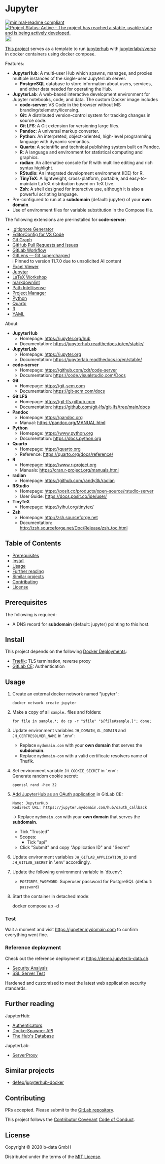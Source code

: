 # Jupyter

<!-- markdownlint-disable line-length -->
[![minimal-readme compliant](https://img.shields.io/badge/readme%20style-minimal-brightgreen.svg)](https://github.com/RichardLitt/standard-readme/blob/master/example-readmes/minimal-readme.md) [![Project Status: Active – The project has reached a stable, usable state and is being actively developed.](https://www.repostatus.org/badges/latest/active.svg)](https://www.repostatus.org/#active) <a href="https://liberapay.com/benz0li/donate"><img src="https://liberapay.com/assets/widgets/donate.svg" alt="Donate using Liberapay" height="20"></a>
<!-- markdownlint-enable line-length -->

[This project](https://gitlab.com/b-data/docker/deployments/jupyter) serves as a
template to run [jupyterhub](https://gitlab.b-data.ch/jupyterhub/jupyterhub/container_registry)
with [jupyterlab/r/verse](https://gitlab.b-data.ch/jupyterlab/r/verse/container_registry)
in docker containers using docker compose.

Features:

* **JupyterHub**: A multi-user Hub which spawns, manages, and proxies multiple
  instances of the single-user JupyterLab server.
  * **PostgreSQL** database to store information about users, services, and
    other data needed for operating the Hub.
* **JupyterLab**: A web-based interactive development environment for Jupyter
  notebooks, code, and data. The custom Docker image includes
  * **code-server**: VS Code in the browser without MS
    branding/telemetry/licensing.
  * **Git**: A distributed version-control system for tracking changes in source
    code.
  * **Git LFS**: A Git extension for versioning large files.
  * **Pandoc**: A universal markup converter.
  * **Python**: An interpreted, object-oriented, high-level programming language
    with dynamic semantics.
  * **Quarto**: A scientific and technical publishing system built on Pandoc.
  * **R**: A language and environment for statistical computing and graphics.
  * **radian**: An alternative console for R with multiline editing and rich
    syntax highlight.
  * **RStudio**: An integrated development environment (IDE) for R.
  * **TinyTeX**: A lightweight, cross-platform, portable, and easy-to-maintain
    LaTeX distribution based on TeX Live.
  * **Zsh**: A shell designed for interactive use, although it is also a
    powerful scripting language.
* Pre-configured to run at a **subdomain** (default: jupyter) of your
  **own domain**.
* Use of environment files for variable substitution in the Compose file.

The following extensions are pre-installed for **code-server**:

* [.gitignore Generator](https://github.com/piotrpalarz/vscode-gitignore-generator)
* [EditorConfig for VS Code](https://open-vsx.org/extension/EditorConfig/EditorConfig)
* [Git Graph](https://open-vsx.org/extension/mhutchie/git-graph)
* [GitHub Pull Requests and Issues](https://open-vsx.org/extension/GitHub/vscode-pull-request-github)
* [GitLab Workflow](https://open-vsx.org/extension/GitLab/gitlab-workflow)
* [GitLens — Git supercharged](https://open-vsx.org/extension/eamodio/gitlens)  
  :information_source: Pinned to version 11.7.0 due to unsolicited AI content
* [Excel Viewer](https://open-vsx.org/extension/GrapeCity/gc-excelviewer)
* [Jupyter](https://open-vsx.org/extension/ms-toolsai/jupyter)
* [LaTeX Workshop](https://open-vsx.org/extension/James-Yu/latex-workshop)
* [markdownlint](https://open-vsx.org/extension/DavidAnson/vscode-markdownlint)
* [Path Intellisense](https://open-vsx.org/extension/christian-kohler/path-intellisense)
* [Project Manager](https://open-vsx.org/extension/alefragnani/project-manager)
* [Python](https://open-vsx.org/extension/ms-python/python)
* [Quarto](https://open-vsx.org/extension/quarto/quarto)
* [R](https://open-vsx.org/extension/Ikuyadeu/r)
* [YAML](https://open-vsx.org/extension/redhat/vscode-yaml)

About:

* **JupyterHub**
  * Homepage: <https://jupyter.org/hub>
  * Documentation: <https://jupyterhub.readthedocs.io/en/stable/>
* **JupyterLab**
  * Homepage: <https://jupyter.org>
  * Documentation: <https://jupyterlab.readthedocs.io/en/stable/>
* **code-server**
  * Homepage: <https://github.com/cdr/code-server>
  * Documentation: <https://code.visualstudio.com/Docs>
* **Git**
  * Homepage: <https://git-scm.com>
  * Documentation: <https://git-scm.com/docs>
* **Git LFS**
  * Homepage: <https://git-lfs.github.com>
  * Documentation: <https://github.com/git-lfs/git-lfs/tree/main/docs>
* **Pandoc**
  * Homepage: <https://pandoc.org>
  * Manual: <https://pandoc.org/MANUAL.html>
* **Python**
  * Homepage: <https://www.python.org>
  * Documentation: <https://docs.python.org>
* **Quarto**
  * Homepage: <https://quarto.org>
  * Reference: <https://quarto.org/docs/reference/>
* **R**
  * Homepage: <https://www.r-project.org>
  * Manuals: <https://cran.r-project.org/manuals.html>
* **radian**
  * Homepage: <https://github.com/randy3k/radian>
* **RStudio**
  * Homepage: <https://posit.co/products/open-source/rstudio-server>
  * User Guide: <https://docs.posit.co/ide/user/>
* **TinyTeX**
  * Homepage: <https://yihui.org/tinytex/>
* **Zsh**
  * Homepage: <http://zsh.sourceforge.net>
  * Documentation: <http://zsh.sourceforge.net/Doc/Release/zsh_toc.html>

## Table of Contents

* [Prerequisites](#prerequisites)
* [Install](#install)
* [Usage](#usage)
* [Further reading](#further-reading)
* [Similar projects](#similar-projects)
* [Contributing](#contributing)
* [License](#license)

## Prerequisites

The following is required:

* A DNS record for **subdomain** (default: jupyter) pointing to this host.

## Install

This project depends on the following
[Docker Deployments](https://gitlab.com/b-data/docker/deployments):

* [Træfik](https://gitlab.com/b-data/docker/deployments/traefik): TLS
  termination, reverse proxy
* [GitLab CE](https://gitlab.com/b-data/docker/deployments/gitlab-ce):
  Authentication

## Usage

1. Create an external docker network named "jupyter":  

       docker network create jupyter

1. Make a copy of all `sample.` files and folders:  

       for file in sample.*; do cp -r "$file" "${file#sample.}"; done;

1. Update environment variables `JH_DOMAIN`, `GL_DOMAIN` and
   `JH_CERTRESOLVER_NAME` in '.env':
    * Replace `mydomain.com` with your **own domain** that serves the
      **subdomain**.
    * Replace `mydomain-com` with a valid certificate resolvers name of Træfik.
1. Set environment variable `JH_COOKIE_SECRET` in '.env':  
   Generate random cookie secret:  

       openssl rand -hex 32

1. [Add JupyterHub as an OAuth application](https://docs.gitlab.com/ee/integration/oauth_provider.html#oauth-applications-in-the-admin-area)
   in GitLab CE:  

       Name: JupyterHub
       Redirect URL: https://jupyter.mydomain.com/hub/oauth_callback

    → Replace `mydomain.com` with your **own domain** that serves the
    **subdomain**.
    * Tick "Trusted"
    * Scopes:
        * Tick "api"
    * Click "Submit" and copy "Application ID" and "Secret"
1. Update environment variables `JH_GITLAB_APPLICATION_ID` and
   `JH_GITLAB_SECRET` in '.env' accordingly.
1. Update the following environment variable in 'db.env':
    * `POSTGRES_PASSWORD`: Superuser password for PostgreSQL (default:
      `password`)
1. Start the container in detached mode:  

      docker compose up -d

### Test

Wait a moment and visit <https://jupyter.mydomain.com> to confirm everything
went fine.

### Reference deployment

Check out the reference deployment at <https://demo.jupyter.b-data.ch>.

* [Security Analysis](https://snyk.io/test/website-scanner/?test=220913_AiDcSF_73W)
* [SSL Server Test](https://www.ssllabs.com/ssltest/analyze.html?d=demo.jupyter.b%2ddata.ch&hideResults=on)

Hardened and customised to meet the latest web application security standards.

## Further reading

JupyterHub:

* [Authenticators](https://jupyterhub.readthedocs.io/en/stable/reference/authenticators.html)
* [DockerSpawner API](https://jupyterhub-dockerspawner.readthedocs.io/en/stable/api/index.html)
* [The Hub's Database](https://jupyterhub.readthedocs.io/en/stable/reference/database.html)

JupyterLab:

* [ServerProxy](https://jupyter-server-proxy.readthedocs.io/en/stable/)

## Similar projects

* [defeo/jupyterhub-docker](https://github.com/defeo/jupyterhub-docker)

## Contributing

PRs accepted. Please submit to the
[GitLab repository](https://gitlab.com/b-data/docker/deployments/jupyter).

This project follows the
[Contributor Covenant](https://www.contributor-covenant.org)
[Code of Conduct](CODE_OF_CONDUCT.md).

## License

Copyright © 2020 b-data GmbH

Distributed under the terms of the [MIT License](LICENSE).

